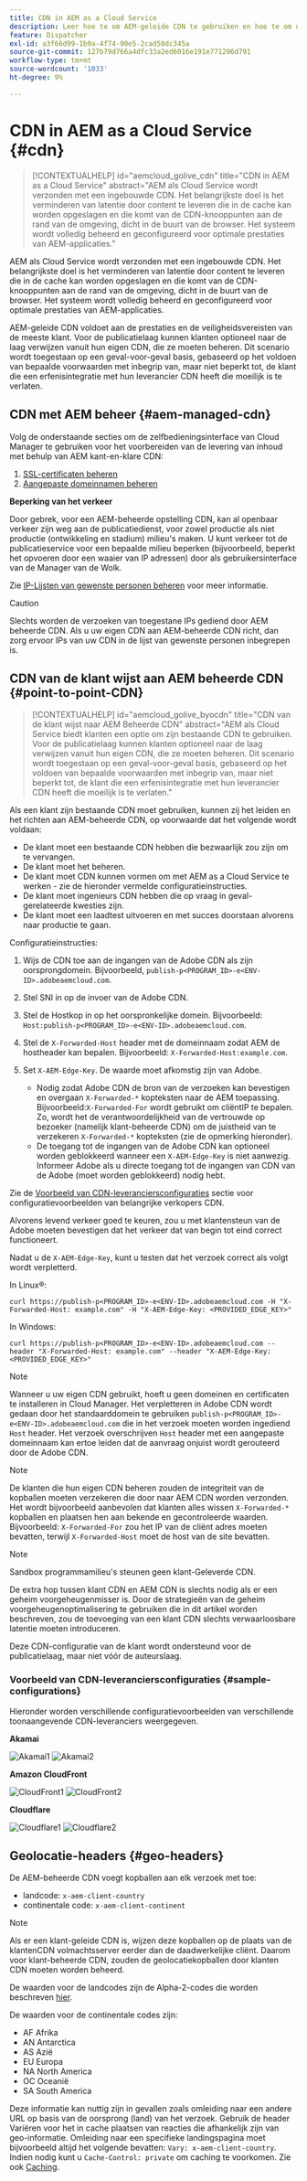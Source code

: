 ```yaml
---
title: CDN in AEM as a Cloud Service
description: Leer hoe te om AEM-geleide CDN te gebruiken en hoe te om uw eigen CDN aan AEM-beheerde CDN te richten.
feature: Dispatcher
exl-id: a3f66d99-1b9a-4f74-90e5-2cad50dc345a
source-git-commit: 127b79d766a4dfc33a2ed6016e191e771206d791
workflow-type: tm+mt
source-wordcount: '1033'
ht-degree: 9%

---
```


# CDN in AEM as a Cloud Service {#cdn}

>[!CONTEXTUALHELP]
>id="aemcloud_golive_cdn"
>title="CDN in AEM as a Cloud Service"
>abstract="AEM als Cloud Service wordt verzonden met een ingebouwde CDN. Het belangrijkste doel is het verminderen van latentie door content te leveren die in de cache kan worden opgeslagen en die komt van de CDN-knooppunten aan de rand van de omgeving, dicht in de buurt van de browser. Het systeem wordt volledig beheerd en geconfigureerd voor optimale prestaties van AEM-applicaties."

AEM als Cloud Service wordt verzonden met een ingebouwde CDN. Het belangrijkste doel is het verminderen van latentie door content te leveren die in de cache kan worden opgeslagen en die komt van de CDN-knooppunten aan de rand van de omgeving, dicht in de buurt van de browser. Het systeem wordt volledig beheerd en geconfigureerd voor optimale prestaties van AEM-applicaties.

AEM-geleide CDN voldoet aan de prestaties en de veiligheidsvereisten van de meeste klant. Voor de publicatielaag kunnen klanten optioneel naar de laag verwijzen vanuit hun eigen CDN, die ze moeten beheren. Dit scenario wordt toegestaan op een geval-voor-geval basis, gebaseerd op het voldoen van bepaalde voorwaarden met inbegrip van, maar niet beperkt tot, de klant die een erfenisintegratie met hun leverancier CDN heeft die moeilijk is te verlaten.

<!-- ERROR: NEITHER URL IS FOUND (HTTP ERROR 404) Also, see the following videos [Cloud 5 AEM CDN Part 1](https://experienceleague.adobe.com/docs/experience-manager-learn/cloud-service/cloud-5/cloud5-aem-cdn-part1.html) and [Cloud 5 AEM CDN Part 2](https://experienceleague.adobe.com/docs/experience-manager-learn/cloud-service/cloud-5/cloud5-aem-cdn-part2.html) for additional information about CDN in AEM as a Cloud Service. -->

## CDN met AEM beheer  {#aem-managed-cdn}

Volg de onderstaande secties om de zelfbedieningsinterface van Cloud Manager te gebruiken voor het voorbereiden van de levering van inhoud met behulp van AEM kant-en-klare CDN:

1. [SSL-certificaten beheren](/help/implementing/cloud-manager/managing-ssl-certifications/introduction.md)
1. [Aangepaste domeinnamen beheren](/help/implementing/cloud-manager/custom-domain-names/introduction.md)

**Beperking van het verkeer**

Door gebrek, voor een AEM-beheerde opstelling CDN, kan al openbaar verkeer zijn weg aan de publicatiedienst, voor zowel productie als niet productie (ontwikkeling en stadium) milieu&#39;s maken. U kunt verkeer tot de publicatieservice voor een bepaalde milieu beperken (bijvoorbeeld, beperkt het opvoeren door een waaier van IP adressen) door als gebruikersinterface van de Manager van de Wolk.

Zie [IP-Lijsten van gewenste personen beheren](/help/implementing/cloud-manager/ip-allow-lists/introduction.md) voor meer informatie.

>[!CAUTION]
>
>Slechts worden de verzoeken van toegestane IPs gediend door AEM beheerde CDN. Als u uw eigen CDN aan AEM-beheerde CDN richt, dan zorg ervoor IPs van uw CDN in de lijst van gewenste personen inbegrepen is.

## CDN van de klant wijst aan AEM beheerde CDN {#point-to-point-CDN}

>[!CONTEXTUALHELP]
>id="aemcloud_golive_byocdn"
>title="CDN van de klant wijst naar AEM Beheerde CDN"
>abstract="AEM als Cloud Service biedt klanten een optie om zijn bestaande CDN te gebruiken. Voor de publicatielaag kunnen klanten optioneel naar de laag verwijzen vanuit hun eigen CDN, die ze moeten beheren. Dit scenario wordt toegestaan op een geval-voor-geval basis, gebaseerd op het voldoen van bepaalde voorwaarden met inbegrip van, maar niet beperkt tot, de klant die een erfenisintegratie met hun leverancier CDN heeft die moeilijk is te verlaten."

Als een klant zijn bestaande CDN moet gebruiken, kunnen zij het leiden en het richten aan AEM-beheerde CDN, op voorwaarde dat het volgende wordt voldaan:

* De klant moet een bestaande CDN hebben die bezwaarlijk zou zijn om te vervangen.
* De klant moet het beheren.
* De klant moet CDN kunnen vormen om met AEM as a Cloud Service te werken - zie de hieronder vermelde configuratieinstructies.
* De klant moet ingenieurs CDN hebben die op vraag in geval-gerelateerde kwesties zijn.
* De klant moet een laadtest uitvoeren en met succes doorstaan alvorens naar productie te gaan.

Configuratieinstructies:

1. Wijs de CDN toe aan de ingangen van de Adobe CDN als zijn oorsprongdomein. Bijvoorbeeld, `publish-p<PROGRAM_ID>-e<ENV-ID>.adobeaemcloud.com`.
1. Stel SNI in op de invoer van de Adobe CDN.
1. Stel de Hostkop in op het oorspronkelijke domein. Bijvoorbeeld: `Host:publish-p<PROGRAM_ID>-e<ENV-ID>.adobeaemcloud.com`.
1. Stel de `X-Forwarded-Host` header met de domeinnaam zodat AEM de hostheader kan bepalen. Bijvoorbeeld: `X-Forwarded-Host:example.com`.
1. Set `X-AEM-Edge-Key`. De waarde moet afkomstig zijn van Adobe.

   * Nodig zodat Adobe CDN de bron van de verzoeken kan bevestigen en overgaan `X-Forwarded-*` kopteksten naar de AEM toepassing. Bijvoorbeeld:`X-Forwarded-For` wordt gebruikt om cliëntIP te bepalen. Zo, wordt het de verantwoordelijkheid van de vertrouwde op bezoeker (namelijk klant-beheerde CDN) om de juistheid van te verzekeren `X-Forwarded-*` kopteksten (zie de opmerking hieronder).
   * De toegang tot de ingangen van de Adobe CDN kan optioneel worden geblokkeerd wanneer een `X-AEM-Edge-Key` is niet aanwezig. Informeer Adobe als u directe toegang tot de ingangen van CDN van de Adobe (moet worden geblokkeerd) nodig hebt.

Zie de [Voorbeeld van CDN-leveranciersconfiguraties](#sample-configurations) sectie voor configuratievoorbeelden van belangrijke verkopers CDN.

Alvorens levend verkeer goed te keuren, zou u met klantensteun van de Adobe moeten bevestigen dat het verkeer dat van begin tot eind correct functioneert.

Nadat u de `X-AEM-Edge-Key`, kunt u testen dat het verzoek correct als volgt wordt verpletterd.

In Linux®:

```
curl https://publish-p<PROGRAM_ID>-e<ENV-ID>.adobeaemcloud.com -H "X-Forwarded-Host: example.com" -H "X-AEM-Edge-Key: <PROVIDED_EDGE_KEY>"
```

In Windows:

```
curl https://publish-p<PROGRAM_ID>-e<ENV-ID>.adobeaemcloud.com --header "X-Forwarded-Host: example.com" --header "X-AEM-Edge-Key: <PROVIDED_EDGE_KEY>"
```

>[!NOTE]
>
>Wanneer u uw eigen CDN gebruikt, hoeft u geen domeinen en certificaten te installeren in Cloud Manager. Het verpletteren in Adobe CDN wordt gedaan door het standaarddomein te gebruiken `publish-p<PROGRAM_ID>-e<ENV-ID>.adobeaemcloud.com` die in het verzoek moeten worden ingediend `Host` header. Het verzoek overschrijven `Host` header met een aangepaste domeinnaam kan ertoe leiden dat de aanvraag onjuist wordt gerouteerd door de Adobe CDN.


>[!NOTE]
>
>De klanten die hun eigen CDN beheren zouden de integriteit van de kopballen moeten verzekeren die door naar AEM CDN worden verzonden. Het wordt bijvoorbeeld aanbevolen dat klanten alles wissen `X-Forwarded-*` kopballen en plaatsen hen aan bekende en gecontroleerde waarden. Bijvoorbeeld: `X-Forwarded-For` zou het IP van de cliënt adres moeten bevatten, terwijl `X-Forwarded-Host` moet de host van de site bevatten.

>[!NOTE]
>
>Sandbox programmamilieu&#39;s steunen geen klant-Geleverde CDN.

De extra hop tussen klant CDN en AEM CDN is slechts nodig als er een geheim voorgeheugenmisser is. Door de strategieën van de geheim voorgeheugenoptimalisering te gebruiken die in dit artikel worden beschreven, zou de toevoeging van een klant CDN slechts verwaarloosbare latentie moeten introduceren.

Deze CDN-configuratie van de klant wordt ondersteund voor de publicatielaag, maar niet vóór de auteurslaag.

### Voorbeeld van CDN-leveranciersconfiguraties {#sample-configurations}

Hieronder worden verschillende configuratievoorbeelden van verschillende toonaangevende CDN-leveranciers weergegeven.

**Akamai**

![Akamai1](assets/akamai1.png "Akamai")
![Akamai2](assets/akamai2.png "Akamai")

**Amazon CloudFront**

![CloudFront1](assets/cloudfront1.png "Amazon CloudFront")
![CloudFront2](assets/cloudfront2.png "Amazon CloudFront")

**Cloudflare**

![Cloudflare1](assets/cloudflare1.png "Cloudflare")
![Cloudflare2](assets/cloudflare2.png "Cloudflare")

## Geolocatie-headers {#geo-headers}

De AEM-beheerde CDN voegt kopballen aan elk verzoek met toe:

* landcode: `x-aem-client-country`
* continentale code: `x-aem-client-continent`

>[!NOTE]
>
>Als er een klant-geleide CDN is, wijzen deze kopballen op de plaats van de klantenCDN volmachtsserver eerder dan de daadwerkelijke cliënt. Daarom voor klant-beheerde CDN, zouden de geolocatiekopballen door klanten CDN moeten worden beheerd.

De waarden voor de landcodes zijn de Alpha-2-codes die worden beschreven [hier](https://en.wikipedia.org/wiki/ISO_3166-1).

De waarden voor de continentale codes zijn:

* AF Afrika
* AN Antarctica
* AS Azië
* EU Europa
* NA North America
* OC Oceanië
* SA South America

Deze informatie kan nuttig zijn in gevallen zoals omleiding naar een andere URL op basis van de oorsprong (land) van het verzoek. Gebruik de header Variëren voor het in cache plaatsen van reacties die afhankelijk zijn van geo-informatie. Omleiding naar een specifieke landingspagina moet bijvoorbeeld altijd het volgende bevatten: `Vary: x-aem-client-country`. Indien nodig kunt u `Cache-Control: private` om caching te voorkomen. Zie ook [Caching](/help/implementing/dispatcher/caching.md#html-text).

